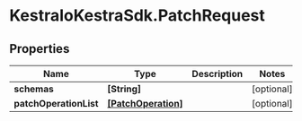 # KestraIoKestraSdk.PatchRequest

## Properties

Name | Type | Description | Notes
------------ | ------------- | ------------- | -------------
**schemas** | **[String]** |  | [optional] 
**patchOperationList** | [**[PatchOperation]**](PatchOperation.md) |  | [optional] 


